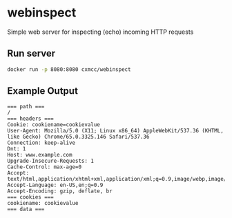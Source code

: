 # webinspect 
Simple web server for inspecting (echo) incoming HTTP requests

## Run server
```sh
docker run -p 8080:8080 cxmcc/webinspect
```

## Example Output
```
=== path ===
/
=== headers ===
Cookie: cookiename=cookievalue
User-Agent: Mozilla/5.0 (X11; Linux x86_64) AppleWebKit/537.36 (KHTML, like Gecko) Chrome/65.0.3325.146 Safari/537.36
Connection: keep-alive
Dnt: 1
Host: www.example.com
Upgrade-Insecure-Requests: 1
Cache-Control: max-age=0
Accept: text/html,application/xhtml+xml,application/xml;q=0.9,image/webp,image/apng,*/*;q=0.8
Accept-Language: en-US,en;q=0.9
Accept-Encoding: gzip, deflate, br
=== cookies ===
cookiename: cookievalue
=== data ===

```
